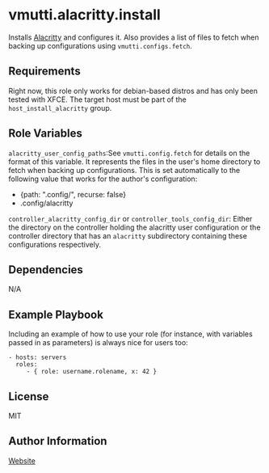 vmutti.alacritty.install
=========

Installs [Alacritty](https://github.com/alacritty/alacritty) and configures it. Also provides a list of files to fetch when backing up configurations using `vmutti.configs.fetch`.
 

Requirements
------------

Right now, this role only works for debian-based distros and has only been tested with XFCE.
The target host must be part of the `host_install_alacritty` group.

Role Variables
--------------

`alacritty_user_config_paths`:See `vmutti.config.fetch` for details on the format of this variable. It represents the files in the user's home directory to fetch when backing up configurations. This is set automatically to the following value that works for the author's configuration:
  - {path: ".config/", recurse: false}
  - .config/alacritty

`controller_alacritty_config_dir` or `controller_tools_config_dir`: Either the directory on the controller holding the alacritty user configuration or the controller directory that has an `alacritty` subdirectory containing these configurations respectively.


Dependencies
------------

N/A

Example Playbook
----------------

Including an example of how to use your role (for instance, with variables passed in as parameters) is always nice for users too:

    - hosts: servers
      roles:
         - { role: username.rolename, x: 42 }

License
-------

MIT

Author Information
------------------

[Website](https://blog.vmutti.com)